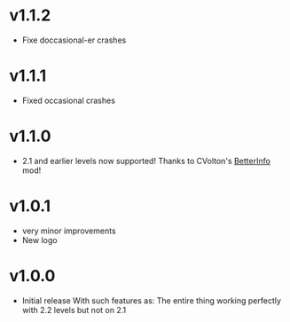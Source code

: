 # v1.1.2
* Fixe doccasional-er crashes

# v1.1.1
* Fixed occasional crashes

# v1.1.0
* 2.1 and earlier levels now supported! Thanks to CVolton's [BetterInfo](https://github.com/Cvolton/betterinfo-geode/) mod!

# v1.0.1
* very minor improvements
* New logo

# v1.0.0

 * Initial release
 With such features as: The entire thing working perfectly with 2.2 levels but not on 2.1
